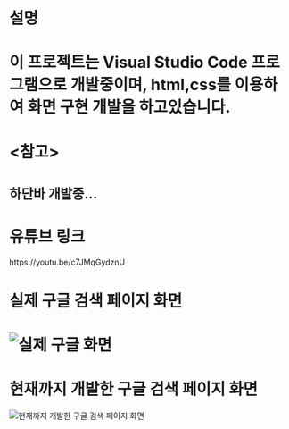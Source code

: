 
<h1>설명<h1>
  <p>이 프로젝트는 Visual Studio Code 프로그램으로 개발중이며, html,css를 이용하여 화면 구현 개발을 하고있습니다.</p>

<h1><참고><h1>
  <small>하단바 개발중...</small>


<h1>유튜브 링크</h1>
  https://youtu.be/c7JMqGydznU
  
 
  <h1>실제 구글 검색 페이지 화면<h1>
 
  
  ![실제 구글 화면](https://user-images.githubusercontent.com/95086690/161415756-41a1cb2d-8c39-43a3-822a-da755702cd30.png)

  
 <h1>현재까지 개발한 구글 검색 페이지 화면</h1>
    
  
![현재까지 개발한 구글 검색 페이지 화면](https://user-images.githubusercontent.com/95086690/161416043-b9d738ac-f43d-45a8-bb4b-ba59ff68935a.png)
